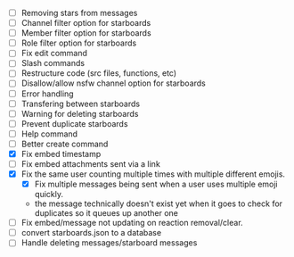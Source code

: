 - [ ] Removing stars from messages
- [ ] Channel filter option for starboards
- [ ] Member filter option for starboards
- [ ] Role filter option for starboards
- [ ] Fix edit command
- [ ] Slash commands
- [ ] Restructure code (src files, functions, etc)
- [ ] Disallow/allow nsfw channel option for starboards
- [ ] Error handling
- [ ] Transfering between starboards
- [ ] Warning for deleting starboards
- [ ] Prevent duplicate starboards
- [ ] Help command
- [ ] Better create command
- [X] Fix embed timestamp
- [ ] Fix embed attachments sent via a link
- [X] Fix the same user counting multiple times with multiple different emojis.
  - [X] Fix multiple messages being sent when a user uses multiple emoji quickly.
  - the message technically doesn't exist yet when it goes to check for duplicates so it queues up another one
- [ ] Fix embed/message not updating on reaction removal/clear. 
- [ ] convert starboards.json to a database
- [ ] Handle deleting messages/starboard messages